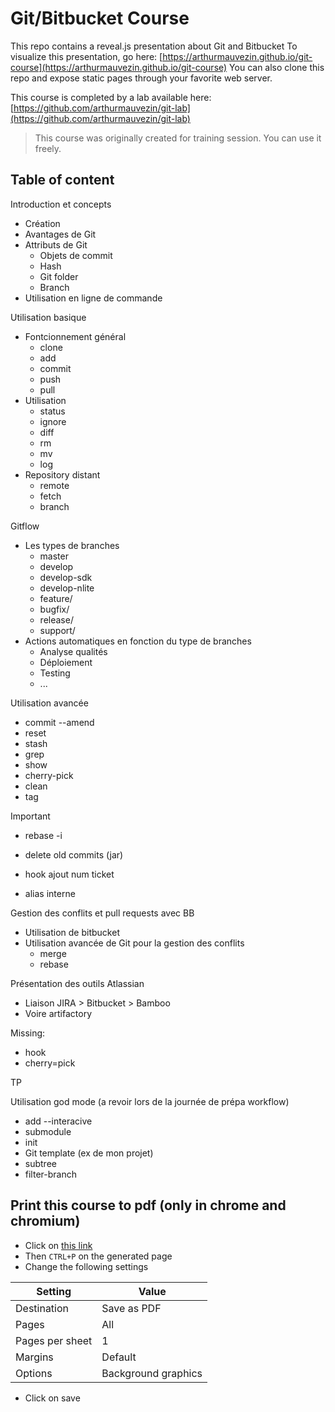 # Git/Bitbucket Course

This repo contains a reveal.js presentation about Git and Bitbucket
To visualize this presentation, go here: [https://arthurmauvezin.github.io/git-course](https://arthurmauvezin.github.io/git-course)
You can also clone this repo and expose static pages through your favorite web server.

This course is completed by a lab available here: [https://github.com/arthurmauvezin/git-lab](https://github.com/arthurmauvezin/git-lab)

> This course was originally created for training session. You can use it freely.

## Table of content

Introduction et concepts
* Création
* Avantages de Git
* Attributs de Git
  * Objets de commit
  * Hash
  * Git folder
  * Branch
* Utilisation en ligne de commande

Utilisation basique 
* Fontcionnement général
  * clone
  * add 
  * commit
  * push
  * pull
* Utilisation
  * status
  * ignore
  * diff
  * rm
  * mv
  * log
* Repository distant
  * remote
  * fetch
  * branch

Gitflow
* Les types de branches
  * master
  * develop
  * develop-sdk
  * develop-nlite
  * feature/
  * bugfix/
  * release/
  * support/
* Actions automatiques en fonction du type de branches
  * Analyse qualités
  * Déploiement
  * Testing
  * ...

Utilisation avancée
* commit --amend
* reset
* stash
* grep
* show
* cherry-pick
* clean
* tag

Important
* rebase -i
* delete old commits (jar)
* hook ajout num ticket

* alias interne

Gestion des conflits et pull requests avec BB
* Utilisation de bitbucket
* Utilisation avancée de Git pour la gestion des conflits
  * merge
  * rebase

Présentation des outils Atlassian
* Liaison JIRA > Bitbucket > Bamboo
* Voire artifactory

Missing:
* hook
* cherry=pick

TP

Utilisation god mode
(a revoir lors de la journée de prépa workflow)
* add --interacive
* submodule
* init
* Git template (ex de mon projet)
* subtree
* filter-branch

## Print this course to pdf (only in chrome and chromium)
* Click on [this link](https://arthurmauvezin.github.io/git-course/?print-pdf&pdfSeparateFragments=false)
* Then `CTRL+P` on the generated page
* Change the following settings

Setting | Value
--- | --- 
Destination | Save as PDF
Pages | All
Pages per sheet | 1
Margins | Default
Options | Background graphics

* Click on save
